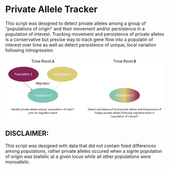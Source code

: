 # Private Allele Tracker #


This script was designed to detect private alleles among a group of "populations of origin" and their movement and/or persistence in a population of interest.  Tracking movement and persistence of private alleles is a conservative but precise way to track gene flow into a populatin of interest over time as well as detect persistence of unique, local variation following introgression.

![schmatic](https://github.com/slcapel/chapter-1-publication-scripts/blob/master/Private%20Allele%20Script%20Schematic.jpg?raw=true)

## DISCLAIMER: 
This script was designed with data that did not contain fixed differences among populations, rather private alleles occured when a signle population of origin was biallelic at a given locus while all other populations were monoallelic.
